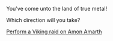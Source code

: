 You've come unto the land of true metal!

Which direction will you take?

[Perform a Viking raid on Amon Amarth](./amonAmarth/amonAmarth.md)